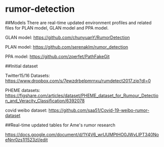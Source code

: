 # rumor-detection

##Models
There are real-time updated environment profiles and related files for PLAN model, GLAN model and PPA model.

GLAN model: https://github.com/chunyuanY/RumorDetection

PLAN model: https://github.com/serenaklm/rumor_detection

PPA model: https://github.com/zperfet/PathFakeGit

##Initial dataset

Twitter15/16 Datasets: https://www.dropbox.com/s/7ewzdrbelpmrnxu/rumdetect2017.zip?dl=0

PHEME datasets: https://figshare.com/articles/dataset/PHEME_dataset_for_Rumour_Detection_and_Veracity_Classification/6392078

covid weibo dataset: https://github.com/saa51/Covid-19-weibo-rumor-dataset

##Real-time updated tables for Ame's rumor research

https://docs.google.com/document/d/1Y4V6_wrUUMPtHO0JWvLlPT340NoeNnr0zs1l1523zI/edit
